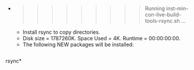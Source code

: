 * >>>>>>>>> Running inst-min-con-live-build-tools-rsync.sh ...
  * Install rsync to copy directories.
  * Disk size = 1787260K. Space Used = 4K. Runtime = 00:00:00:00.
  * The following NEW packages will be installed:
  ```bash
rsync*
  ```
